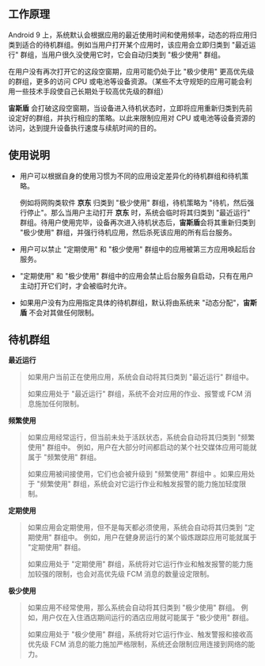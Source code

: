## 工作原理

Android 9 上，系统默认会根据应用的最近使用时间和使用频率，动态的将应用归类到适合的待机群组。例如当用户打开某个应用时，该应用会立即归类到 "最近运行" 群组，当用户很久没使用它时，它会自动归类到 "极少使用" 群组。

在用户没有再次打开它的这段空窗期，应用可能仍处于比 "极少使用" 更高优先级的群组，更多的访问 CPU 或电池等设备资源。（某些不太守规矩的应用可能会利用一些技术手段使自己长期处于较高优先级的群组）

**宙斯盾** 会打破这段空窗期，当设备进入待机状态时，立即将应用重新归类到先前设定好的群组，并执行相应的策略。以此来限制应用对 CPU 或电池等设备资源的访问，达到提升设备执行速度与续航时间的目的。

## 使用说明

* 用户可以根据自身的使用习惯为不同的应用设定差异化的待机群组和待机策略。

  例如将网购类软件 **京东** 归类到 "极少使用" 群组，待机策略为 "待机，然后强行停止"。那么当用户主动打开 **京东** 时，系统会临时将其归类到 "最近运行" 群组。待用户使用完毕，设备再次进入待机状态后，**宙斯盾**会将其重新归类到 "极少使用" 群组，并强行待机应用，然后杀死该应用的所有后台服务。

* 用户可以禁止 "定期使用" 和 "极少使用" 群组中的应用被第三方应用唤起后台服务。

* "定期使用" 和 "极少使用" 群组中的应用会禁止后台服务自启动，只有在用户主动打开它们时，才会被临时允许。

* 如果用户没有为应用指定具体的待机群组，默认将由系统来 "动态分配"，**宙斯盾** 不会对其做任何限制。

## 待机群组
**最近运行**

> 如果用户当前正在使用应用，系统会自动将其归类到 "最近运行" 群组中。
>
> 如果应用处于 "最近运行" 群组，系统不会对应用的作业、报警或 FCM 消息施加任何限制。

**频繁使用**

> 如果应用经常运行，但当前未处于活跃状态，系统会自动将其归类到 "频繁使用" 群组中。 例如，用户在大部分时间都启动的某个社交媒体应用可能就属于 "频繁使用" 群组。
>
> 如果应用被间接使用，它们也会被升级到 "频繁使用" 群组中 。如果应用处于 "频繁使用" 群组，系统会对它运行作业和触发报警的能力施加轻度限制。

**定期使用**

> 如果应用会定期使用，但不是每天都必须使用，系统会自动将其归类到 "定期使用" 群组中。 例如，用户在健身房运行的某个锻炼跟踪应用可能就属于 "定期使用" 群组。
>
> 如果应用处于 "定期使用" 群组，系统将对它运行作业和触发报警的能力施加较强的限制，也会对高优先级 FCM 消息的数量设定限制。

**极少使用**

> 如果应用不经常使用，那么系统会自动将其归类到 "极少使用" 群组。 例如，用户仅在入住酒店期间运行的酒店应用就可能属于 "极少使用" 群组。
>
> 如果应用处于 "极少使用" 群组，系统将对它运行作业、触发警报和接收高优先级 FCM 消息的能力施加严格限制，系统还会限制应用连接到网络的能力。

